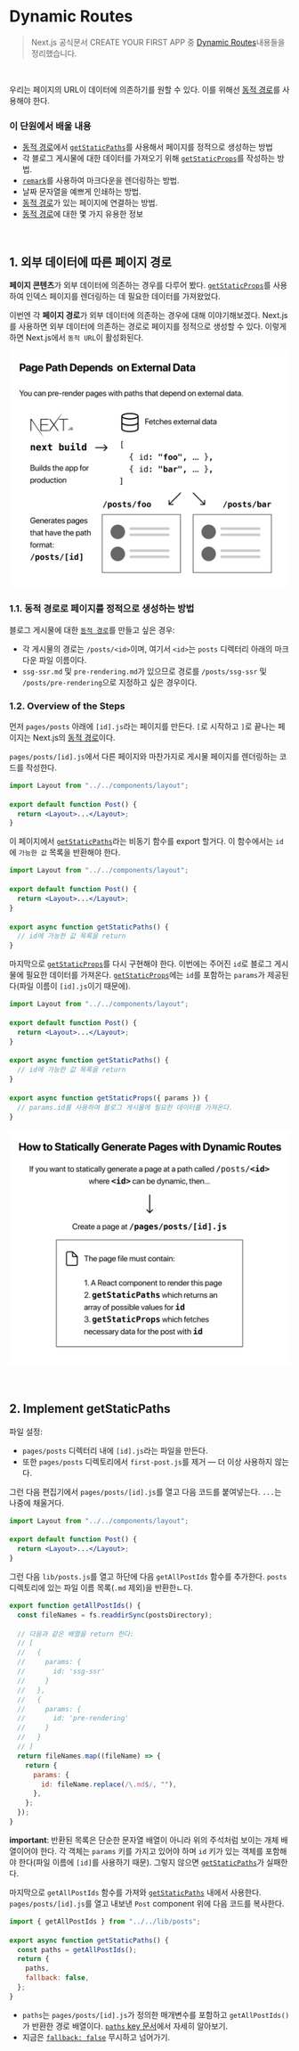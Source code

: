 # Dynamic Routes

> Next.js 공식문서 CREATE YOUR FIRST APP 중 [Dynamic Routes](https://nextjs.org/learn/basics/dynamic-routes)내용들을 정리했습니다.

<br />

우리는 페이지의 URL이 데이터에 의존하기를 원할 수 있다. 이를 위해선 [동적 경로](https://nextjs.org/docs/routing/dynamic-routes)를 사용해야 한다.

### 이 단원에서 배울 내용

- [동적 경로](https://nextjs.org/docs/routing/dynamic-routes)에서 [`getStaticPaths`](https://nextjs.org/docs/basic-features/data-fetching/overview#getstaticpaths-static-generation)를 사용해서 페이지를 정적으로 생성하는 방법
- 각 블로그 게시물에 대한 데이터를 가져오기 위해 [`getStaticProps`](https://nextjs.org/docs/basic-features/data-fetching/overview#getstaticprops-static-generation)를 작성하는 방법.
- [`remark`](https://github.com/remarkjs/remark)를 사용하여 마크다운을 렌더링하는 방법.
- 날짜 문자열을 예쁘게 인쇄하는 방법.
- [동적 경로](https://nextjs.org/docs/routing/dynamic-routes)가 있는 페이지에 연결하는 방법.
- [동적 경로](https://nextjs.org/docs/routing/dynamic-routes)에 대한 몇 가지 유용한 정보

<br />

## 1. 외부 데이터에 따른 페이지 경로

**페이지 콘텐츠**가 외부 데이터에 의존하는 경우를 다루어 봤다. [`getStaticProps`](https://nextjs.org/docs/basic-features/data-fetching/overview#getstaticprops-static-generation)를 사용하여 인덱스 페이지를 렌더링하는 데 필요한 데이터를 가져왔었다.

이번엔 각 **페이지 경로**가 외부 데이터에 의존하는 경우에 대해 이야기해보겠다. Next.js를 사용하면 외부 데이터에 의존하는 경로로 페이지를 정적으로 생성할 수 있다. 이렇게 하면 Next.js에서 `동적 URL`이 활성화된다.

![page-path-external-data](./images/page-path-external-data.png)

### 1.1. 동적 경로로 페이지를 정적으로 생성하는 방법

블로그 게시물에 대한 [`동적 경로`](https://nextjs.org/docs/routing/dynamic-routes)를 만들고 싶은 경우:

- 각 게시물의 경로는 `/posts/<id>`이며, 여기서 `<id>`는 `posts` 디렉터리 아래의 마크다운 파일 이름이다.
- `ssg-ssr.md` 및 `pre-rendering.md`가 있으므로 경로를 `/posts/ssg-ssr` 및 `/posts/pre-rendering`으로 지정하고 싶은 경우이다.

### 1.2. Overview of the Steps

먼저 `pages/posts` 아래에 `[id].js`라는 페이지를 만든다. `[`로 시작하고 `]`로 끝나는 페이지는 Next.js의 [동적 경로](https://nextjs.org/docs/routing/dynamic-routes)이다.

`pages/posts/[id].js`에서 다른 페이지와 마찬가지로 게시물 페이지를 렌더링하는 코드를 작성한다.

```jsx
import Layout from "../../components/layout";

export default function Post() {
  return <Layout>...</Layout>;
}
```

이 페이지에서 [`getStaticPaths`](https://nextjs.org/docs/basic-features/data-fetching/overview#getstaticpaths-static-generation)라는 비동기 함수를 export 할거다. 이 함수에서는 `id`에 `가능한 값` 목록을 반환해야 한다.

```jsx
import Layout from "../../components/layout";

export default function Post() {
  return <Layout>...</Layout>;
}

export async function getStaticPaths() {
  // id에 가능한 값 목록을 return
}
```

마지막으로 [`getStaticProps`](https://nextjs.org/docs/basic-features/data-fetching/overview#getstaticprops-static-generation)를 다시 구현해야 한다. 이번에는 주어진 `id`로 블로그 게시물에 필요한 데이터를 가져온다. [`getStaticProps`](https://nextjs.org/docs/basic-features/data-fetching/overview#getstaticprops-static-generation)에는 `id`를 포함하는 `params`가 제공된다(파일 이름이 `[id].js`이기 때문에).

```jsx
import Layout from "../../components/layout";

export default function Post() {
  return <Layout>...</Layout>;
}

export async function getStaticPaths() {
  // id에 가능한 값 목록을 return
}

export async function getStaticProps({ params }) {
  // params.id를 사용하여 블로그 게시물에 필요한 데이터를 가져온다.
}
```

![how-to-dynamic-routes](./images/how-to-dynamic-routes.png)

<br />

## 2. Implement getStaticPaths

파일 설정:

- `pages/posts` 디렉터리 내에 `[id].js`라는 파일을 만든다.
- 또한 `pages/posts` 디렉토리에서 `first-post.js`를 제거 — 더 이상 사용하지 않는다.

그런 다음 편집기에서 `pages/posts/[id].js`를 열고 다음 코드를 붙여넣는다. `...`는 나중에 채울거다.

```jsx
import Layout from "../../components/layout";

export default function Post() {
  return <Layout>...</Layout>;
}
```

그런 다음 `lib/posts.js`를 열고 하단에 다음 `getAllPostIds` 함수를 추가한다. `posts` 디렉토리에 있는 파일 이름 목록(`.md` 제외)을 반환한ㄴ다.

```jsx
export function getAllPostIds() {
  const fileNames = fs.readdirSync(postsDirectory);

  // 다음과 같은 배열을 return 한다:
  // [
  //   {
  //     params: {
  //       id: 'ssg-ssr'
  //     }
  //   },
  //   {
  //     params: {
  //       id: 'pre-rendering'
  //     }
  //   }
  // ]
  return fileNames.map((fileName) => {
    return {
      params: {
        id: fileName.replace(/\.md$/, ""),
      },
    };
  });
}
```

**important**: 반환된 목록은 단순한 문자열 배열이 아니라 위의 주석처럼 보이는 개체 배열이어야 한다. 각 객체는 `params` 키를 가지고 있어야 하며 `id` 키가 있는 객체를 포함해야 한다(파일 이름에 `[id]`를 사용하기 때문). 그렇지 않으면 [`getStaticPaths`](https://nextjs.org/docs/basic-features/data-fetching/overview#getstaticpaths-static-generation)가 실패한다.

마지막으로 `getAllPostIds` 함수를 가져와 [`getStaticPaths`](https://nextjs.org/docs/basic-features/data-fetching/overview#getstaticpaths-static-generation) 내에서 사용한다. `pages/posts/[id].js`를 열고 내보낸 `Post` component 위에 다음 코드를 복사한다.

```jsx
import { getAllPostIds } from "../../lib/posts";

export async function getStaticPaths() {
  const paths = getAllPostIds();
  return {
    paths,
    fallback: false,
  };
}
```

- `paths`는 `pages/posts/[id].js`가 정의한 매개변수를 포함하고 `getAllPostIds()`가 반환한 경로 배열이다. [`paths` key 문서](https://nextjs.org/docs/basic-features/data-fetching/overview#the-paths-key-required)에서 자세히 알아보기.
- 지금은 [`fallback: false`](https://nextjs.org/docs/basic-features/data-fetching#fallback-false) 무시하고 넘어가기.
